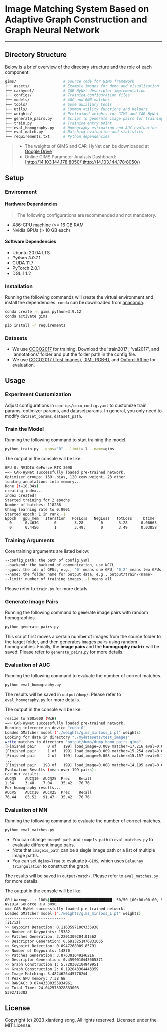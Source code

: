 # Image Matching System Based on Adaptive Graph Construction and Graph Neural Network

---
    

## Directory Structure
Below is a brief overview of the directory structure and the role of each component:
```bash
gims/                     # Source code for GIMS framework
├── assets/               # Example images for demo and visualization
├── carhynet/             # CAR-HyNet descriptor implementation
├── configs/              # Training configuration files
├── models/               # AGC and GNN matcher
├── tools/                # Some auxiliary tools
├── utils/                # Common utility functions and helpers
├── weights/              # Pretrained weights for GIMS and CAR-HyNet
├── generate_pairs.py     # Script to generate image pairs for training/evaluation
├── train.py              # Training entry point
├── eval_homography.py    # Homography estimation and AUC evaluation
├── eval_match.py         # Matching evaluation and statistics
└── requirements.txt      # Python dependencies
```

> - The weights of GIMS and CAR-HyNet can be downloaded at [Google Drive](https://kutt.it/gims)  
> - Online GIMS Parameter Analysis Dashboard: [http://14.103.144.178:8050/](http://14.103.144.178:8050/)

## Setup
### Environment
#### Hardware Dependencies
> The following configurations are recommended and not mandatory.
- X86-CPU machine (>= 16 GB RAM) 
- Nvidia GPUs (> 10 GB each)

#### Software Dependencies
- Ubuntu 20.04 LTS
- Python 3.9.21
- CUDA 11.7
- PyTorch 2.0.1
- DGL 1.1.2

### Installation
Running the following commands will create the virtual environment and install the dependencies. `conda` can be downloaded from [anaconda](https://www.anaconda.com/download/success). 
```bash
conda create -n gims python=3.9.12
conda activate gims

pip install -r requirements
```

### Datasets
- We use [COCO2017](https://cocodataset.org/#download) for training. Download the 'train2017', 'val2017', and 'annotations' folder and put the folder path in the config file.
- We use [COCO2017 (Test images)](http://images.cocodataset.org/zips/test2017.zip), [DIML RGB-D](https://dimlrgbd.github.io/), and [Oxford-Affine](https://www.robots.ox.ac.uk/~vgg/research/affine/) for evaluation. 

## Usage
### Experiment Customization
Adjust configurations in `configs/coco_config.yaml` to customize  train params, optimizer params, and dataset params. In general, you only need to modify `dataset_params.dataset_path`.

### Train the Model
Running the following command to start training the model.
```bash
python train.py --gpus="0" --limit=-1 --name=gims
```
The output in the console will be like:
```bash
GPU 0: NVIDIA GeForce RTX 3090
==> CAR-HyNet successfully loaded pre-trained network.
Optimizer groups: 139 .bias, 120 conv.weight, 23 other
loading annotations into memory...
Done (t=18.04s)
creating index...
index created!
Started training for 2 epochs
Number of batches: 118286
Chang learning rate to 0.0001
Started epoch: 1 in rank -1
Epoch   gpu_mem   Iteration   PosLoss   NegLoss   TotLoss     Dtime     Ptime     Mtime
  0      0.463G       0        3.28        0       3.28      0.06663    11.43     3.069:   0%|    | 1/118286 [00:14<479:21:19, 14.59s/it]
  0      0.445G       1        3.491       0       3.49      0.03858    6.245     2.511:   0%|    | 2/118286 [00:17<255:55:56,  7.79s/it]
```

### Training Arguments
Core training arguments are listed below:
```bash
--config_path: the path of config.yaml
--backend: the backend of communication, use NCCL
--gpus: the ids of GPUs, e.g., '0' means one GPU, '0,2' means two GPUs
--name: the folder name for output data, e.g., output/train/<name>
--limit: number of training images. -1 means all
```
Please refer to `train.py` for more details. 

### Generate Image Pairs
Running the following command to generate image pairs with random homographies.
```bash
python generate_pairs.py
```
This script first moves a certain number of images from the source folder to the target folder, and then generates images pairs using random homographies. Finally, the **image pairs** and the **homography matrix** will be saved. Please refer to `generate_pairs.py` for more details.

### Evaluation of AUC
Running the following command to evaluate the number of correct matches.
```bash
python eval_homography.py
```
The results will be saved in `output/dump/`. Please refer to `eval_homography.py` for more details.

The output in the console will be like:
```bash
resize to 800x600 (WxH)
==> CAR-HyNet successfully loaded pre-trained network.
Running inference on device "cuda:0"
Loaded GMatcher model ("./weights/gims_minloss_L.pt" weights)
Looking for data in directory "./mydatasets/test_images"
write matches to directory "output/dump/dump_homo_pairs_gims"
[Finished pair     0 of   199] load_image=0.009 matcher=17.216 eval=0.088 total=17.313 sec {0.1 FPS} 
[Finished pair     1 of   199] load_image=0.009 matcher=15.254 eval=0.076 total=15.339 sec {0.1 FPS} 
[Finished pair     2 of   199] load_image=0.008 matcher=15.157 eval=0.103 total=15.268 sec {0.1 FPS} 
...
[Finished pair   198 of   199] load_image=0.008 matcher=14.195 eval=0.089 total=14.293 sec {0.1 FPS} 
Evaluation Results (mean over 199 pairs):
For DLT results...
AUC@5    AUC@10  AUC@25  Prec    Recall 
1.54     3.48    7.04    35.42   76.76  
For homography results...
AUC@5    AUC@10  AUC@25  Prec    Recall 
76.44    85.52   91.47   35.42   76.76 
```

### Evaluation of MN
Running the following command to evaluate the number of correct matches.
```bash
python eval_matches.py
```
- You can change `image0_path` and `image1s_path` in `eval_matches.py` to evaluate different image pairs.
- Note that `image1s_path` can be a single image path or a list of multiple image paths.
- You can set `dgims=True` to evaluate `D-GIMS`, which uses `Delaunay triangulation` to construct the graph. 

The results will be saved in `output/match/`. Please refer to `eval_matches.py` for more details.

The output in the console will be like:
```bash
GPU Warmup...: 100%|████████████████████████████| 50/50 [00:00<00:00, 50.26it/s]
NVIDIA GeForce RTX 3090
==> CAR-HyNet successfully loaded pre-trained network.
Loaded GMatcher model ("./weights/gims_minloss_L.pt" weights)
---------------------------
[i1/i2]
>> Keypoint Detection: 0.11635971069335938
>> Number of Keypoints: 15382
>> Patches Generation: 3.2201309204101562
>> Descriptor Generation: 0.6913251876831055
>> Keypoint Detection: 0.0947268009185791
>> Number of Keypoints: 14870
>> Patches Generation: 3.876391649246216
>> Descriptor Generation: 0.4590010643005371
>> Graph Construction 1: 5.720302104949951
>> Graph Construction 2: 6.192043304443359
>> Image Matching: 3.4824626445770264
!! Peak GPU memory: 7.38 GB
>> RANSAC: 0.07443380355834961
>> Total Time: 24.042573928833008
5392/15382
```


## License
Copyright (c) 2023 xianfeng song. All rights reserved.
Licensed under the MIT License.
